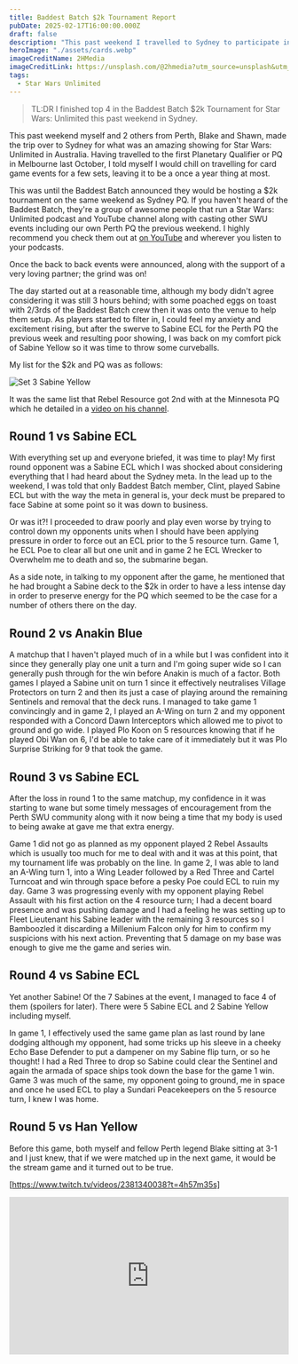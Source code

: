 ```yaml
---
title: Baddest Batch $2k Tournament Report
pubDate: 2025-02-17T16:00:00.000Z
draft: false
description: "This past weekend I travelled to Sydney to participate in the Baddest Batch $2k tournament for Star Wars: Unlimited"
heroImage: "./assets/cards.webp"
imageCreditName: 2HMedia
imageCreditLink: https://unsplash.com/@2hmedia?utm_source=unsplash&utm_medium=referral&utm_content=creditCopyText
tags:
  - Star Wars Unlimited
---
```


> TL:DR I finished top 4 in the Baddest Batch $2k Tournament for Star Wars: Unlimited this past weekend in Sydney.

This past weekend myself and 2 others from Perth, Blake and Shawn, made the trip over to Sydney for what was an amazing showing for Star Wars: Unlimited in Australia. Having travelled to the first Planetary Qualifier or PQ in Melbourne last October, I told myself I would chill on travelling for card game events for a few sets, leaving it to be a once a year thing at most.

This was until the Baddest Batch announced they would be hosting a $2k tournament on the same weekend as Sydney PQ. If you haven't heard of the Baddest Batch, they're a group of awesome people that run a Star Wars: Unlimited podcast and YouTube channel along with casting other SWU events including our own Perth PQ the previous weekend. I highly recommend you check them out at [on YouTube](https://www.youtube.com/@TheBaddestBatch) and wherever you listen to your podcasts.

Once the back to back events were announced, along with the support of a very loving partner; the grind was on!

The day started out at a reasonable time, although my body didn't agree considering it was still 3 hours behind; with some poached eggs on toast with 2/3rds of the Baddest Batch crew then it was onto the venue to help them setup. As players started to filter in, I could feel my anxiety and excitement rising, but after the swerve to Sabine ECL for the Perth PQ the previous week and resulting poor showing, I was back on my comfort pick of Sabine Yellow so it was time to throw some curveballs.

My list for the $2k and PQ was as follows:

![Set 3 Sabine Yellow](./assets/set3-sabine-yellow.png)

It was the same list that Rebel Resource got 2nd with at the Minnesota PQ which he detailed in a [video on his channel](https://www.youtube.com/watch?v=o-2RxIM8a3A).

## Round 1 vs Sabine ECL

With everything set up and everyone briefed, it was time to play! My first round opponent was a Sabine ECL which I was shocked about considering everything that I had heard about the Sydney meta. In the lead up to the weekend, I was told that only Baddest Batch member, Clint, played Sabine ECL but with the way the meta in general is, your deck must be prepared to face Sabine at some point so it was down to business.

Or was it?! I proceeded to draw poorly and play even worse by trying to control down my opponents units when I should have been applying pressure in order to force out an ECL prior to the 5 resource turn. Game 1, he ECL Poe to clear all but one unit and in game 2 he ECL Wrecker to Overwhelm me to death and so, the submarine began.

As a side note, in talking to my opponent after the game, he mentioned that he had brought a Sabine deck to the $2k in order to have a less intense day in order to preserve energy for the PQ which seemed to be the case for a number of others there on the day.

## Round 2 vs Anakin Blue

A matchup that I haven't played much of in a while but I was confident into it since they generally play one unit a turn and I'm going super wide so I can generally push through for the win before Anakin is much of a factor. Both games I played a Sabine unit on turn 1 since it effectively neutralises Village Protectors on turn 2 and then its just a case of playing around the remaining Sentinels and removal that the deck runs. I managed to take game 1 convincingly and in game 2, I played an A-Wing on turn 2 and my opponent responded with a Concord Dawn Interceptors which allowed me to pivot to ground and go wide. I played Plo Koon on 5 resources knowing that if he played Obi Wan on 6, I'd be able to take care of it immediately but it was Plo Surprise Striking for 9 that took the game.

## Round 3 vs Sabine ECL

After the loss in round 1 to the same matchup, my confidence in it was starting to wane but some timely messages of encouragement from the Perth SWU community along with it now being a time that my body is used to being awake at gave me that extra energy.

Game 1 did not go as planned as my opponent played 2 Rebel Assaults which is usually too much for me to deal with and it was at this point, that my tournament life was probably on the line. In game 2, I was able to land an A-Wing turn 1, into a Wing Leader followed by a Red Three and Cartel Turncoat and win through space before a pesky Poe could ECL to ruin my day. Game 3 was progressing evenly with my opponent playing Rebel Assault with his first action on the 4 resource turn; I had a decent board presence and was pushing damage and I had a feeling he was setting up to Fleet Lieutenant his Sabine leader with the remaining 3 resources so I Bamboozled it discarding a Millenium Falcon only for him to confirm my suspicions with his next action. Preventing that 5 damage on my base was enough to give me the game and series win.

## Round 4 vs Sabine ECL

Yet another Sabine! Of the 7 Sabines at the event, I managed to face 4 of them (spoilers for later). There were 5 Sabine ECL and 2 Sabine Yellow including myself.

In game 1, I effectively used the same game plan as last round by lane dodging although my opponent, had some tricks up his sleeve in a cheeky Echo Base Defender to put a dampener on my Sabine flip turn, or so he thought! I had a Red Three to drop so Sabine could clear the Sentinel and again the armada of space ships took down the base for the game 1 win. Game 3 was much of the same, my opponent going to ground, me in space and once he used ECL to play a Sundari Peacekeepers on the 5 resource turn, I knew I was home.

## Round 5 vs Han Yellow

Before this game, both myself and fellow Perth legend Blake sitting at 3-1 and I just knew, that if we were matched up in the next game, it would be the stream game and it turned out to be true.

[https://www.twitch.tv/videos/2381340038?t=4h57m35s]

<div class="twitch-embed-container" style="aspect-ratio:16/9;max-width:none;min-width:100%!important;"><iframe src="https://player.twitch.tv/?video=2381340038&parent=www.timveletta.com&autoplay=false&muted=false&time=4h57m35s" width="100%" height="100%" frameborder="0" allowfullscreen></iframe></div>
